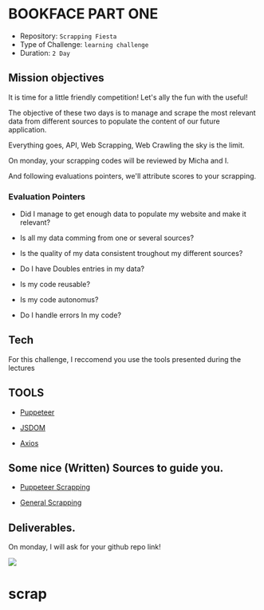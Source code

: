 # BOOKFACE PART ONE
- Repository: `Scrapping Fiesta`
- Type of Challenge: `learning challenge`
- Duration: `2 Day`

## Mission objectives

It is time for a little friendly competition! 
Let's ally the fun with the useful!

The objective of these two days is to manage and scrape the most relevant data from different sources to populate the content of our future application.

Everything goes, API, Web Scrapping, Web Crawling the sky is the limit.

On monday, your scrapping codes will be reviewed by Micha and I.

And following evaluations pointers, we'll attribute scores to your scrapping.

### Evaluation Pointers

* Did I manage to get enough data to populate my website and make it relevant?

* Is all my data comming from one or several sources?

* Is the quality of my data consistent troughout my different sources?

* Do I have Doubles entries in my data?

* Is my code reusable?

* Is my code autonomus?

* Do I handle errors In my code?



## Tech

For this challenge, I reccomend you use the tools presented during the lectures


## TOOLS

* [Puppeteer](https://www.npmjs.com/package/puppeteer)

* [JSDOM](https://www.npmjs.com/package/jsdom)

* [Axios](https://www.npmjs.com/package/axios)



## Some nice (Written) Sources to guide you.

* [Puppeteer Scrapping](https://dev.to/kirillinoz/web-scraping-with-puppeteer-kj7)

* [General Scrapping](https://www.scrapingbee.com/blog/web-scraping-javascript/)

## Deliverables.

On monday, I will ask for your github repo link! 



![](https://media.giphy.com/media/L3bj6t3opdeNddYCyl/giphy.gif)














# scrap
